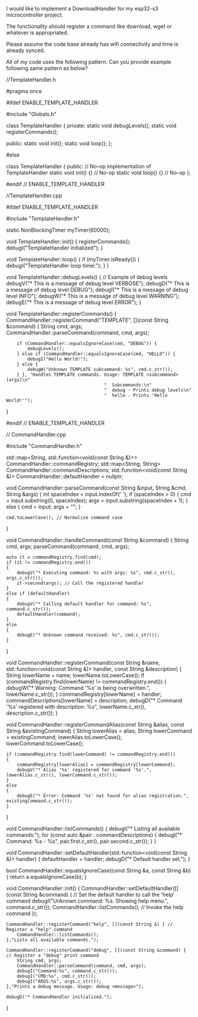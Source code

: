 I would like to implement a DownloadHandler for my esp32-s3 microcontroller project.

The functionality should register a command like download, wget or whatever is appropriated.



Please assume the code base already has wifi connectivity and time is already synced.

All of my code uses the following pattern. Can you provide example following same pattern as below?

//TemplateHandler.h

#pragma once

#ifdef ENABLE_TEMPLATE_HANDLER

#include "Globals.h"

class TemplateHandler
{
private:
    static void debugLevels();
    static void registerCommands();

public:
    static void init();
    static void loop();
};

#else

class TemplateHandler { 
public: // No-op implementation of TemplateHandler
    static void init() {} // No-op
    static void loop() {} // No-op
};

#endif // ENABLE_TEMPLATE_HANDLER

//TemplateHandler.cpp

#ifdef ENABLE_TEMPLATE_HANDLER

#include "TemplateHandler.h"

static NonBlockingTimer myTimer(60000);

void TemplateHandler::init()
{
    registerCommands();
    debugI("TemplateHandler initialized");
}

void TemplateHandler::loop()
{
    if (myTimer.isReady())
    {
        debugI("TemplateHandler loop timer.");
    }
}

void TemplateHandler::debugLevels()
{
    // Example of debug levels
    debugV("* This is a message of debug level VERBOSE");
    debugD("* This is a message of debug level DEBUG");
    debugI("* This is a message of debug level INFO");
    debugW("* This is a message of debug level WARNING");
    debugE("* This is a message of debug level ERROR");
}

void TemplateHandler::registerCommands()
{
    CommandHandler::registerCommand("TEMPLATE", [](const String &command)
                                    {
        String cmd, args;
        CommandHandler::parseCommand(command, cmd, args);

        if (CommandHandler::equalsIgnoreCase(cmd, "DEBUG")) {
            debugLevels();
        } else if (CommandHandler::equalsIgnoreCase(cmd, "HELLO")) {
            debugI("Hello World!");
        } else {
            debugW("Unknown TEMPLATE subcommand: %s", cmd.c_str());
        } }, "Handles TEMPLATE commands. Usage: TEMPLATE <subcommand> [args]\n"
                                         "  Subcommands:\n"
                                         "  debug - Prints debug levels\n"
                                         "  hello - Prints 'Hello World!'");
}

#endif // ENABLE_TEMPLATE_HANDLER

// CommandHandler.cpp

#include "CommandHandler.h"

std::map<String, std::function<void(const String &)>> CommandHandler::commandRegistry;
std::map<String, String> CommandHandler::commandDescriptions;
std::function<void(const String &)> CommandHandler::defaultHandler = nullptr;

void CommandHandler::parseCommand(const String &input, String &cmd, String &args)
{
    int spaceIndex = input.indexOf(' ');
    if (spaceIndex > 0)
    {
        cmd = input.substring(0, spaceIndex);
        args = input.substring(spaceIndex + 1);
    }
    else
    {
        cmd = input;
        args = "";
    }

    cmd.toLowerCase(); // Normalize command case
}

void CommandHandler::handleCommand(const String &command)
{
    String cmd, args;
    parseCommand(command, cmd, args);

    auto it = commandRegistry.find(cmd);
    if (it != commandRegistry.end())
    {
        debugV("* Executing command: %s with args: %s", cmd.c_str(), args.c_str());
        it->second(args); // Call the registered handler
    }
    else if (defaultHandler)
    {
        debugV("* Calling default handler for command: %s", command.c_str());
        defaultHandler(command);
    }
    else
    {
        debugE("* Unknown command received: %s", cmd.c_str());
    }
}

void CommandHandler::registerCommand(const String &name, std::function<void(const String &)> handler, const String &description)
{
    String lowerName = name;
    lowerName.toLowerCase();
    if (commandRegistry.find(lowerName) != commandRegistry.end())
    {
        debugW("* Warning: Command '%s' is being overwritten.", lowerName.c_str());
    }
    commandRegistry[lowerName] = handler;
    commandDescriptions[lowerName] = description;
    debugD("* Command '%s' registered with description: %s", lowerName.c_str(), description.c_str());
}

void CommandHandler::registerCommandAlias(const String &alias, const String &existingCommand)
{
    String lowerAlias = alias;
    String lowerCommand = existingCommand;
    lowerAlias.toLowerCase();
    lowerCommand.toLowerCase();

    if (commandRegistry.find(lowerCommand) != commandRegistry.end())
    {
        commandRegistry[lowerAlias] = commandRegistry[lowerCommand];
        debugV("* Alias '%s' registered for command '%s'.", lowerAlias.c_str(), lowerCommand.c_str());
    }
    else
    {
        debugE("* Error: Command '%s' not found for alias registration.", existingCommand.c_str());
    }
}

void CommandHandler::listCommands()
{
    debugI("* Listing all available commands:");
    for (const auto &pair : commandDescriptions)
    {
        debugI("* Command: %s - %s", pair.first.c_str(), pair.second.c_str());
    }
}

void CommandHandler::setDefaultHandler(std::function<void(const String &)> handler)
{
    defaultHandler = handler;
    debugD("* Default handler set.");
}

bool CommandHandler::equalsIgnoreCase(const String &a, const String &b)
{
    return a.equalsIgnoreCase(b);
}

void CommandHandler::init()
{
    CommandHandler::setDefaultHandler([](const String &command) { // Set the default handler to call the 'help' command
        debugI("Unknown command: %s. Showing help menu.", command.c_str());
        CommandHandler::listCommands(); // Invoke the help command
    });

    CommandHandler::registerCommand("help", [](const String &) { // Register a "help" command
        CommandHandler::listCommands();
    },"Lists all available commands.");

    CommandHandler::registerCommand("debug", [](const String &command) { // Register a "debug" print command
        String cmd, args;
        CommandHandler::parseCommand(command, cmd, args);
        debugI("Command:%s", command.c_str());
        debugI("CMD:%s", cmd.c_str());
        debugI("ARGS:%s", args.c_str());
    },"Prints a debug message. Usage: debug <message>");

    debugD("* CommandHandler initialized.");
}
